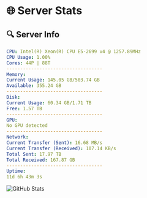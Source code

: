# 🌐 Server Stats
## 🔍 Server Info
```yaml
CPU: Intel(R) Xeon(R) CPU E5-2699 v4 @ 1257.89MHz
CPU Usage: 1.00%
Cores: 44P | 88T
-----------------------------------
Memory:
Current Usage: 145.05 GB/503.74 GB
Available: 355.24 GB
-----------------------------------
Disk:
Current Usage: 60.34 GB/1.71 TB
Free: 1.57 TB
-----------------------------------
GPU:
No GPU detected
-----------------------------------
Network:
Current Transfer (Sent): 16.68 MB/s
Current Transfer (Received): 107.14 KB/s
Total Sent: 17.97 TB
Total Received: 167.87 GB
-----------------------------------
Uptime:
11d 6h 43m 3s
```
![GitHub Stats](https://img.shields.io/badge/Updated-2025-03-19_04:05:52-blue)